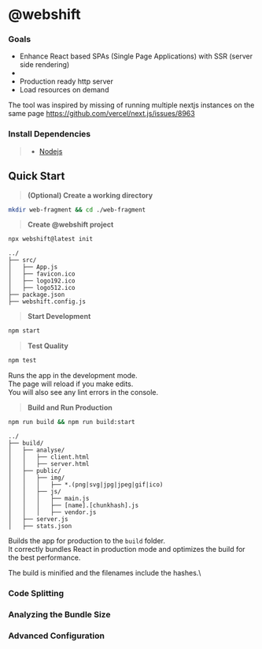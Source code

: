 # @webshift

### Goals
* Enhance React based SPAs (Single Page Applications) with SSR (server side rendering)
* 
* Production ready http server
* Load resources on demand

The tool was inspired by missing of running multiple nextjs instances on the same page
https://github.com/vercel/next.js/issues/8963

### Install Dependencies

> * [Nodejs](https://nodejs.org/en/download/)

## Quick Start

> **(Optional) Create a working directory**
```bash
mkdir web-fragment && cd ./web-fragment
```

> **Create @webshift project**

```bash
npx webshift@latest init
```

```text
../
├── src/
│   ├── App.js
│   ├── favicon.ico
│   ├── logo192.ico
│   ├── logo512.ico
├── package.json
├── webshift.config.js
```

> **Start Development**

```bash
npm start
```

> **Test Quality**

```bash
npm test
```


Runs the app in the development mode.\
The page will reload if you make edits.\
You will also see any lint errors in the console.

> **Build and Run Production**

```bash 
npm run build && npm run build:start
```

```text
../
├── build/
│   ├── analyse/
│   │   ├── client.html
│   │   ├── server.html
│   ├── public/
│   │   ├── img/
│   │   │   ├── *.(png|svg|jpg|jpeg|gif|ico)
│   │   ├── js/
│   │   │   ├── main.js
│   │   │   ├── [name].[chunkhash].js
│   │   │   ├── vendor.js
│   ├── server.js
│   ├── stats.json
```

Builds the app for production to the `build` folder.\
It correctly bundles React in production mode and optimizes the build for the best performance.

The build is minified and the filenames include the hashes.\

### Code Splitting

### Analyzing the Bundle Size

### Advanced Configuration




